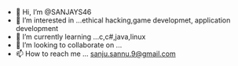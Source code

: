 - 👋 Hi, I’m @SANJAYS46
- 👀 I’m interested in ...ethical hacking,game developmet, application development
- 🌱 I’m currently learning ...c,c#,java,linux
- 💞️ I’m looking to collaborate on ...
- 📫 How to reach me ... sanju.sannu.9@gmail.com

<!---
SANJAYS46/SANJAYS46 is a ✨ special ✨ repository because its `README.md` (this file) appears on your GitHub profile.
You can click the Preview link to take a look at your changes.
--->
